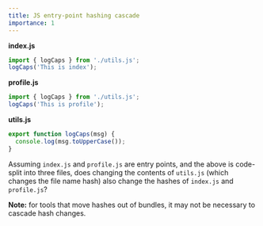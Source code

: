 ```yaml
---
title: JS entry-point hashing cascade
importance: 1
---
```


**index.js**

```js
import { logCaps } from './utils.js';
logCaps('This is index');
```

**profile.js**

```js
import { logCaps } from './utils.js';
logCaps('This is profile');
```

**utils.js**

```js
export function logCaps(msg) {
  console.log(msg.toUpperCase());
}
```

Assuming `index.js` and `profile.js` are entry points, and the above is code-split into three files, does changing the contents of `utils.js` (which changes the file name hash) also change the hashes of `index.js` and `profile.js`?

**Note:** for tools that move hashes out of bundles, it may not be necessary to cascade hash changes.
